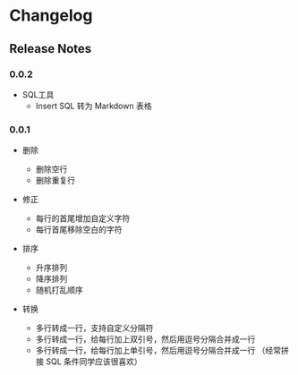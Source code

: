 # Changelog

## Release Notes

### 0.0.2
- SQL工具
    - Insert SQL 转为 Markdown 表格

### 0.0.1

- 删除
    - 删除空行
    - 删除重复行

- 修正
    - 每行的首尾增加自定义字符
    - 每行首尾移除空白的字符

- 排序
    - 升序排列
    - 降序排列
    - 随机打乱顺序

- 转换
    - 多行转成一行，支持自定义分隔符
    - 多行转成一行，给每行加上双引号，然后用逗号分隔合并成一行
    - 多行转成一行，给每行加上单引号，然后用逗号分隔合并成一行 （经常拼接 SQL 条件同学应该很喜欢）